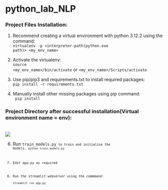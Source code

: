 # python_lab_NLP

<H3>Project Files Installation:</H3>

1. Recommend creating a virtual environment with python 3.12.2 using the command:<br>
    <code>virtualenv -p <interpreter-path(python.exe path)> <my_env_name></code>
  
2. Activate the virtualenv:<br>
    <code>source <my_env_name>/bin/activate</code>
    or
   <code><my_env_name>/Scripts/activate</code>
  
4. Use pip/pip3 and requirements.txt to install required packages:<br>
    <code>pip install -r requirements.txt</code>
  
5. Manually install other missing packages using pip command:<br>
    <code> pip install <module> </code> 
<h3>Project Directory after successful installation(Virtual environment name = env):</h3>        
<br><img src="Repository_extra/Post Installation.JPG">

6. Run <code>train_models.py<code> to train and initialise the models.
    <code>python train_models.py</code>
   
7. Edit app.py as required
  
8. Run the streamlit webserver using the commmand:<br>
    <code>streamlit run app.py</code>

